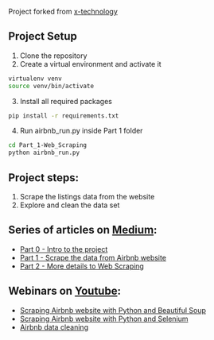 Project forked from [x-technology](https://github.com/x-technology/airbnb-analytics)

## Project Setup
1. Clone the repository
2. Create a virtual environment and activate it
```bash
virtualenv venv
source venv/bin/activate
```
3. Install all required packages
```bash
pip install -r requirements.txt
```
4. Run airbnb_run.py inside Part 1 folder
```bash
cd Part_1-Web_Scraping
python airbnb_run.py
```

## Project steps:
1) Scrape the listings data from the website
2) Explore and clean the data set

## Series of articles on [Medium](https://smithio.medium.com):
- [Part 0 - Intro to the project](https://smithio.medium.com/educational-data-science-project-b4f54c7cab19)
- [Part 1 - Scrape the data from Airbnb website](https://smithio.medium.com/scraping-airbnb-website-with-python-beautiful-soup-and-selenium-8ec86e327b6c)
- [Part 2 - More details to Web Scraping](https://smithio.medium.com/more-details-to-web-scraping-with-python-and-selenium-c32ac614c558)

## Webinars on [Youtube](https://www.youtube.com/channel/UCQZNnzybEi0vvNbeDB0qABQ):
- [Scraping Airbnb website with Python and Beautiful Soup](https://youtu.be/B7uOXdHc8jc)
- [Scraping Airbnb website with Python and Selenium](https://youtu.be/L8ooiuBnZ8M)
- [Airbnb data cleaning](https://www.youtube.com/watch?v=6iJ8MMDNQ9c&t=86s)
